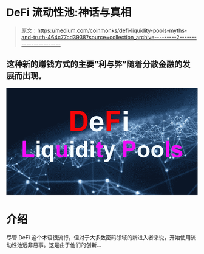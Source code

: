 # DeFi 流动性池:神话与真相

> 原文：<https://medium.com/coinmonks/defi-liquidity-pools-myths-and-truth-464c77cd3938?source=collection_archive---------2----------------------->

## 这种新的赚钱方式的主要“利与弊”随着分散金融的发展而出现。

![](img/40ebc63005182f4c784662c368bea4c0.png)

# 介绍

尽管 DeFi 这个术语很流行，但对于大多数密码领域的新进入者来说，开始使用流动性池远非易事。这是由于他们的创新…